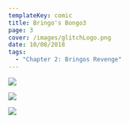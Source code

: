```yaml
---
templateKey: comic
title: Bringo's Bongo3
page: 3
cover: /images/glitchLogo.png
date: 10/08/2018
tags:
  - "Chapter 2: Bringos Revenge"
---
```

![](/images/glitch-manga-eng-01-07.jpg)

![](/images/glitch-manga-eng-01-08.jpg)

![](/images/glitch-manga-eng-01-09.jpg)
